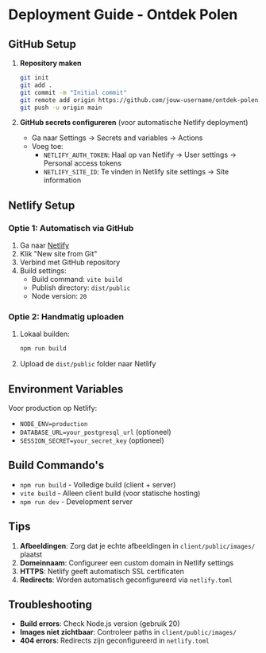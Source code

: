 # Deployment Guide - Ontdek Polen

## GitHub Setup

1. **Repository maken**
   ```bash
   git init
   git add .
   git commit -m "Initial commit"
   git remote add origin https://github.com/jouw-username/ontdek-polen.git
   git push -u origin main
   ```

2. **GitHub secrets configureren** (voor automatische Netlify deployment)
   - Ga naar Settings → Secrets and variables → Actions
   - Voeg toe:
     - `NETLIFY_AUTH_TOKEN`: Haal op van Netlify → User settings → Personal access tokens
     - `NETLIFY_SITE_ID`: Te vinden in Netlify site settings → Site information

## Netlify Setup

### Optie 1: Automatisch via GitHub
1. Ga naar [Netlify](https://netlify.com) 
2. Klik "New site from Git"
3. Verbind met GitHub repository
4. Build settings:
   - Build command: `vite build`
   - Publish directory: `dist/public`
   - Node version: `20`

### Optie 2: Handmatig uploaden
1. Lokaal builden:
   ```bash
   npm run build
   ```
2. Upload de `dist/public` folder naar Netlify

## Environment Variables

Voor production op Netlify:
- `NODE_ENV=production`
- `DATABASE_URL=your_postgresql_url` (optioneel)
- `SESSION_SECRET=your_secret_key` (optioneel)

## Build Commando's

- `npm run build` - Volledige build (client + server)
- `vite build` - Alleen client build (voor statische hosting)
- `npm run dev` - Development server

## Tips

1. **Afbeeldingen**: Zorg dat je echte afbeeldingen in `client/public/images/` plaatst
2. **Domeinnaam**: Configureer een custom domain in Netlify settings
3. **HTTPS**: Netlify geeft automatisch SSL certificaten
4. **Redirects**: Worden automatisch geconfigureerd via `netlify.toml`

## Troubleshooting

- **Build errors**: Check Node.js version (gebruik 20)
- **Images niet zichtbaar**: Controleer paths in `client/public/images/`
- **404 errors**: Redirects zijn geconfigureerd in `netlify.toml`